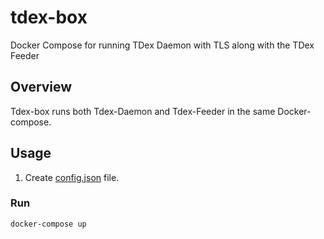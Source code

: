 # tdex-box
Docker Compose for running TDex Daemon with TLS along with the TDex Feeder 

## Overview

Tdex-box runs both Tdex-Daemon and Tdex-Feeder in the same Docker-compose.

## Usage

1. Create [config.json](https://github.com/TDex-network/tdex-feeder#config-file) file.

### Run

```
docker-compose up
```
